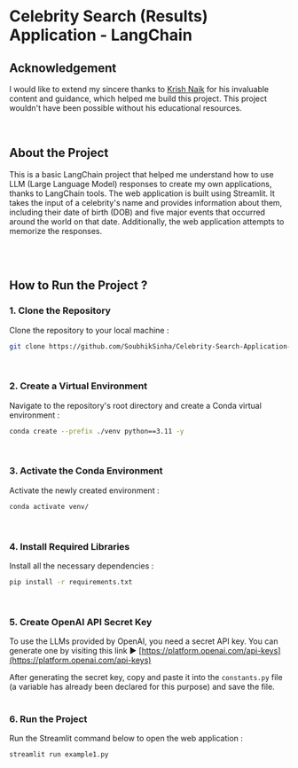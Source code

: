 # Celebrity Search (Results) Application - LangChain

Acknowledgement
---
I would like to extend my sincere thanks to [Krish Naik](https://github.com/krishnaik06) for his invaluable content and guidance, which helped me build this project. This project wouldn't have been possible without his educational resources.

<br>

About the Project
---
This is a basic LangChain project that helped me understand how to use LLM (Large Language Model) responses to create my own applications, thanks to LangChain tools. The web application is built using Streamlit. It takes the input of a celebrity's name and provides information about them, including their date of birth (DOB) and five major events that occurred around the world on that date. Additionally, the web application attempts to memorize the responses.

<br>
<br>

How to Run the Project ?
---
 ### **1. Clone the Repository**
Clone the repository to your local machine :<br>
```bash
git clone https://github.com/SoubhikSinha/Celebrity-Search-Application-LangChain.git
```
<br>

### **2. Create a Virtual Environment**
Navigate to the repository's root directory and create a Conda virtual environment :<br>
```bash
conda create --prefix ./venv python==3.11 -y
```
<br>

### **3. Activate the Conda Environment**
Activate the newly created environment :<br>
```bash
conda activate venv/
```
<br>

### **4. Install Required Libraries**
Install all the necessary dependencies :<br>
```bash
pip install -r requirements.txt
```
<br>

### **5. Create OpenAI API Secret Key**
To use the LLMs provided by OpenAI, you need a secret API key. You can generate one by visiting this link ▶️ [https://platform.openai.com/api-keys](https://platform.openai.com/api-keys)
<br>

After generating the secret key, copy and paste it into the `constants.py` file (a variable has already been declared for this purpose) and save the file.
<br>
<br>

### **6. Run the Project**
Run the Streamlit command below to open the web application :<br>
```bash
streamlit run example1.py
```
